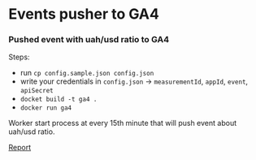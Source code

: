 # Events pusher to GA4
### Pushed event with uah/usd ratio to GA4

Steps:
- run `cp config.sample.json config.json`
- write your credentials in `config.json` -> `measurementId`, `appId`, `event`, `apiSecret`
- `docket build -t ga4 .`
- `docker run ga4`

Worker start process at every 15th minute that will push event about uah/usd ratio.

[Report](https://analytics.google.com/analytics/web/#/p354942564/reports/reportinghub)
